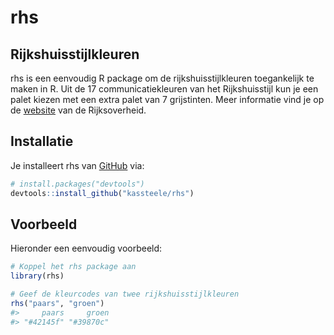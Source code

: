 
<!-- README.md is generated from README.Rmd. Please edit that file -->

# rhs

<!-- badges: start -->

<!-- badges: end -->

## Rijkshuisstijlkleuren

rhs is een eenvoudig R package om de rijkshuisstijlkleuren toegankelijk
te maken in R. Uit de 17 communicatiekleuren van het Rijkshuisstijl kun
je een palet kiezen met een extra palet van 7 grijstinten. Meer
informatie vind je op de
[website](https://www.rijkshuisstijl.nl/basiselementen/basiselementen-online/online-kleuren)
van de Rijksoverheid.

## Installatie

Je installeert rhs van [GitHub](https://github.com/) via:

``` r
# install.packages("devtools")
devtools::install_github("kassteele/rhs")
```

## Voorbeeld

Hieronder een eenvoudig voorbeeld:

``` r
# Koppel het rhs package aan
library(rhs)

# Geef de kleurcodes van twee rijkshuisstijlkleuren
rhs("paars", "groen")
#>     paars     groen 
#> "#42145f" "#39870c"
```
